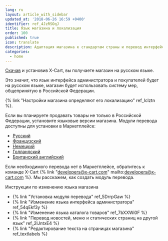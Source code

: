```yaml
---
lang: ru
layout: article_with_sidebar
updated_at: '2018-06-26 16:59 +0400'
identifier: ref_4JzRSOqJ
title: Язык магазина и локализация
order: 100
published: true
icon: translate
description: Адаптация магазина к стандартам страны и перевод интерфейса на различные языки
categories:
  - home
---
```

[Скачав](https://www.x-cart.ru/download.html "Язык магазина и локализация") и установив X-Cart, вы получаете магазин на русском языке.  

Это значит, что язык интерфейса администратора и покупателей будет на русском языке, магазин будет использовать систему мер, общепринятую в Российской Федерации. 

{% link "Настройки магазина определяют его локализацию" ref_lclztn %}. 

Если вы планируете продавать товары не только в Российской Федерации, установите языковые версии магазина. Модули перевода доступны для установки в Маркетплейсе:

- [Русский](https://market.x-cart.com/addons/russian-translation.html  "Язык магазина и локализация")
- [Французский](https://market.x-cart.com/addons/french-translation.html  "Язык магазина и локализация")
- [Немецкий](https://market.x-cart.com/addons/german-translation.html  "Язык магазина и локализация")
- [Голландский](https://market.x-cart.com/addons/dutch-translation-by-community-members.html  "Язык магазина и локализация")
- [Британский английский](https://market.x-cart.com/addons/translation-british-english.html  "Язык магазина и локализация")

Если необходимого перевода нет в Маркетплейсе, обратитесь к команде X-Cart {% link "developers@x-cart.com" mailto:developers@x-cart.com %}. Мы расскажем, как создать модуль перевода.

Инструкции по изменению языка магазина  
*  {% link "Установка модуля перевода" ref_5DrrpGaw %}
*  {% link "Изменение языка интерфейса администратора" ref_54qEkf3y %}
*  {% link "Изменение языка каталога товаров" ref_7bXXWi0F %}
*  {% link "Перевод новостей, меню и статических страниц на другой язык" ref_2lJntxE4 %}
*  {% link "Редактирование текста  на страницах магазина" ref_textlabels %}
